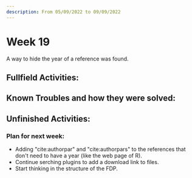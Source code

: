```yaml
---
description: From 05/09/2022 to 09/09/2022
---
```


# Week 19

A way to hide the year of a reference was found.

## Fullfield Activities:



## Known Troubles and how they were solved:




## Unfinished Activities:



### Plan for next week:

* Adding "cite:authorpar" and "cite:authorpars" to the references that don't need to have a year (like the web page of R).
* Continue serching plugins to add a download link to files.
* Start thinking in the structure of the FDP.